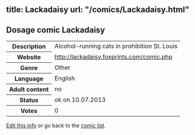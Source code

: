 title: Lackadaisy
url: "/comics/Lackadaisy.html"
---
Dosage comic Lackadaisy
-----------------------------------------

<p id="msg"></p>
<script type="text/javascript">
if (window.location.search === '?edit_info_mail=sent_ok') {
  var elem = document.getElementById("msg");
  elem.innerHTML = 'Edited information sucessfully sent for review, which is usually done daily. Thanks!';
  elem.className = 'ok';
}
</script>
<table class="comicinfo">
<tr>
<th>Description</th><td>Alcohol-running cats in prohibition St. Louis</td>
</tr>
<tr>
<th>Website</th><td><a href="http://lackadaisy.foxprints.com/comic.php">http://lackadaisy.foxprints.com/comic.php</a></td>
</tr>
<tr>
<th>Genre</th><td>Other</td>
</tr>
<tr>
<th>Language</th><td>English</td>
</tr>
<tr>
<th>Adult content</th><td>no</td>
</tr>
<tr>
<th>Status</th><td>ok on 10.07.2013</td>
</tr>
<tr>
<th>Votes</th><td>0</td>
</tr>
</table>

[Edit this info](Lackadaisy_edit.html) or go back to the [comic list](../comic-index.html).
